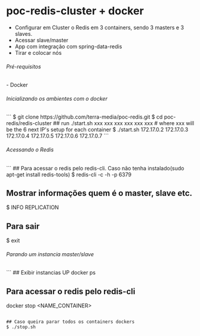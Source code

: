 # poc-redis-cluster + docker

- Configurar em Cluster o Redis em 3 containers, sendo 3 masters e 3 slaves.
- Acessar slave/master
- App com integração com spring-data-redis
- Tirar e colocar nós

<h6>Pré-requisitos </h6>
- Docker


<h6>Inicializando os ambientes com o docker </h6>
```
  $ git clone https://github.com/terra-media/poc-redis.git
  $ cd poc-redis/redis-cluster
  ## run ./start.sh xxx xxx xxx xxx xxx xxx # where xxx will be  the 6 next IP's setup for each container 
  $ ./start.sh 172.17.0.2 172.17.0.3 172.17.0.4 172.17.0.5 172.17.0.6 172.17.0.7
```  



<h6>Acessando o Redis </h6>
```
## Para acessar o redis pelo redis-cli. Caso não tenha instalado(sudo apt-get install redis-tools)
$ redis-cli -c -h <IP_CONTAINER> -p 6379

## Mostrar informações quem é o master, slave etc.
$ INFO REPLICATION

## Para sair
$ exit


<h6>Parando um instancia master/slave </h6>
```
## Exibir instancias UP
docker ps

## Para acessar o redis pelo redis-cli
docker stop <NAME_CONTAINER>

``` 

## Caso queira parar todos os containers dockers
$ ./stop.sh

